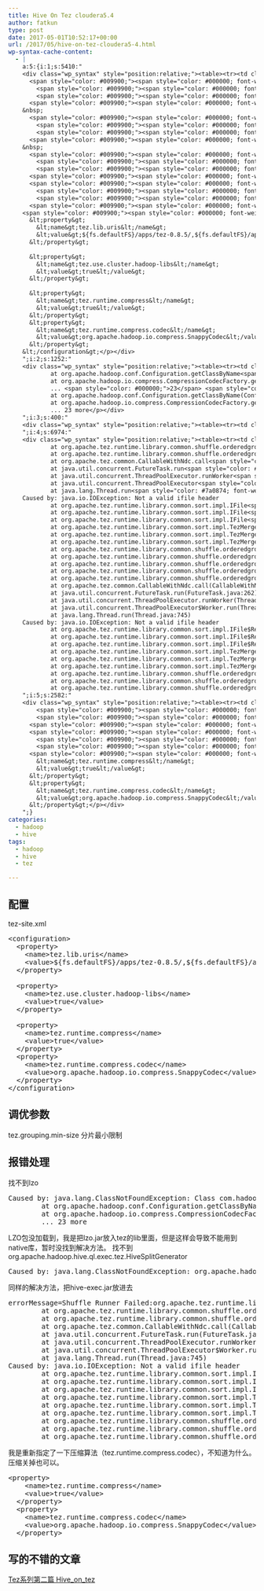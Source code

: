 ```yaml
---
title: Hive On Tez cloudera5.4
author: fatkun
type: post
date: 2017-05-01T10:52:17+00:00
url: /2017/05/hive-on-tez-cloudera5-4.html
wp-syntax-cache-content:
  - |
    a:5:{i:1;s:5410:"
    <div class="wp_syntax" style="position:relative;"><table><tr><td class="code"><pre class="xml" style="font-family:monospace;"><span style="color: #009900;"><span style="color: #000000; font-weight: bold;">&lt;configuration<span style="color: #000000; font-weight: bold;">&gt;</span></span></span>
      <span style="color: #009900;"><span style="color: #000000; font-weight: bold;">&lt;property<span style="color: #000000; font-weight: bold;">&gt;</span></span></span>
        <span style="color: #009900;"><span style="color: #000000; font-weight: bold;">&lt;name<span style="color: #000000; font-weight: bold;">&gt;</span></span></span>tez.lib.uris<span style="color: #009900;"><span style="color: #000000; font-weight: bold;">&lt;/name<span style="color: #000000; font-weight: bold;">&gt;</span></span></span>
        <span style="color: #009900;"><span style="color: #000000; font-weight: bold;">&lt;value<span style="color: #000000; font-weight: bold;">&gt;</span></span></span>${fs.defaultFS}/apps/tez-0.8.5/,${fs.defaultFS}/apps/tez-0.8.5/lib/<span style="color: #009900;"><span style="color: #000000; font-weight: bold;">&lt;/value<span style="color: #000000; font-weight: bold;">&gt;</span></span></span>
      <span style="color: #009900;"><span style="color: #000000; font-weight: bold;">&lt;/property<span style="color: #000000; font-weight: bold;">&gt;</span></span></span>
    &nbsp;
      <span style="color: #009900;"><span style="color: #000000; font-weight: bold;">&lt;property<span style="color: #000000; font-weight: bold;">&gt;</span></span></span>
        <span style="color: #009900;"><span style="color: #000000; font-weight: bold;">&lt;name<span style="color: #000000; font-weight: bold;">&gt;</span></span></span>tez.use.cluster.hadoop-libs<span style="color: #009900;"><span style="color: #000000; font-weight: bold;">&lt;/name<span style="color: #000000; font-weight: bold;">&gt;</span></span></span>
        <span style="color: #009900;"><span style="color: #000000; font-weight: bold;">&lt;value<span style="color: #000000; font-weight: bold;">&gt;</span></span></span>true<span style="color: #009900;"><span style="color: #000000; font-weight: bold;">&lt;/value<span style="color: #000000; font-weight: bold;">&gt;</span></span></span>
      <span style="color: #009900;"><span style="color: #000000; font-weight: bold;">&lt;/property<span style="color: #000000; font-weight: bold;">&gt;</span></span></span>
    &nbsp;
      <span style="color: #009900;"><span style="color: #000000; font-weight: bold;">&lt;property<span style="color: #000000; font-weight: bold;">&gt;</span></span></span>
        <span style="color: #009900;"><span style="color: #000000; font-weight: bold;">&lt;name<span style="color: #000000; font-weight: bold;">&gt;</span></span></span>tez.runtime.compress<span style="color: #009900;"><span style="color: #000000; font-weight: bold;">&lt;/name<span style="color: #000000; font-weight: bold;">&gt;</span></span></span>
        <span style="color: #009900;"><span style="color: #000000; font-weight: bold;">&lt;value<span style="color: #000000; font-weight: bold;">&gt;</span></span></span>true<span style="color: #009900;"><span style="color: #000000; font-weight: bold;">&lt;/value<span style="color: #000000; font-weight: bold;">&gt;</span></span></span>
      <span style="color: #009900;"><span style="color: #000000; font-weight: bold;">&lt;/property<span style="color: #000000; font-weight: bold;">&gt;</span></span></span>
      <span style="color: #009900;"><span style="color: #000000; font-weight: bold;">&lt;property<span style="color: #000000; font-weight: bold;">&gt;</span></span></span>
        <span style="color: #009900;"><span style="color: #000000; font-weight: bold;">&lt;name<span style="color: #000000; font-weight: bold;">&gt;</span></span></span>tez.runtime.compress.codec<span style="color: #009900;"><span style="color: #000000; font-weight: bold;">&lt;/name<span style="color: #000000; font-weight: bold;">&gt;</span></span></span>
        <span style="color: #009900;"><span style="color: #000000; font-weight: bold;">&lt;value<span style="color: #000000; font-weight: bold;">&gt;</span></span></span>org.apache.hadoop.io.compress.SnappyCodec<span style="color: #009900;"><span style="color: #000000; font-weight: bold;">&lt;/value<span style="color: #000000; font-weight: bold;">&gt;</span></span></span>
      <span style="color: #009900;"><span style="color: #000000; font-weight: bold;">&lt;/property<span style="color: #000000; font-weight: bold;">&gt;</span></span></span>
    <span style="color: #009900;"><span style="color: #000000; font-weight: bold;">&lt;/configuration<span style="color: #000000; font-weight: bold;">&gt;</span></span></span></pre></td></tr></table><p class="theCode" style="display:none;">&lt;configuration&gt;
      &lt;property&gt;
        &lt;name&gt;tez.lib.uris&lt;/name&gt;
        &lt;value&gt;${fs.defaultFS}/apps/tez-0.8.5/,${fs.defaultFS}/apps/tez-0.8.5/lib/&lt;/value&gt;
      &lt;/property&gt;
    
      &lt;property&gt;
        &lt;name&gt;tez.use.cluster.hadoop-libs&lt;/name&gt;
        &lt;value&gt;true&lt;/value&gt;
      &lt;/property&gt;
    
      &lt;property&gt;
        &lt;name&gt;tez.runtime.compress&lt;/name&gt;
        &lt;value&gt;true&lt;/value&gt;
      &lt;/property&gt;
      &lt;property&gt;
        &lt;name&gt;tez.runtime.compress.codec&lt;/name&gt;
        &lt;value&gt;org.apache.hadoop.io.compress.SnappyCodec&lt;/value&gt;
      &lt;/property&gt;
    &lt;/configuration&gt;</p></div>
    ";i:2;s:1252:"
    <div class="wp_syntax" style="position:relative;"><table><tr><td class="code"><pre class="bash" style="font-family:monospace;">Caused by: java.lang.ClassNotFoundException: Class com.hadoop.compression.lzo.LzoCodec not found
            at org.apache.hadoop.conf.Configuration.getClassByName<span style="color: #7a0874; font-weight: bold;">&#40;</span>Configuration.java:<span style="color: #000000;">2018</span><span style="color: #7a0874; font-weight: bold;">&#41;</span>
            at org.apache.hadoop.io.compress.CompressionCodecFactory.getCodecClasses<span style="color: #7a0874; font-weight: bold;">&#40;</span>CompressionCodecFactory.java:<span style="color: #000000;">128</span><span style="color: #7a0874; font-weight: bold;">&#41;</span>
            ... <span style="color: #000000;">23</span> <span style="color: #c20cb9; font-weight: bold;">more</span></pre></td></tr></table><p class="theCode" style="display:none;">Caused by: java.lang.ClassNotFoundException: Class com.hadoop.compression.lzo.LzoCodec not found
            at org.apache.hadoop.conf.Configuration.getClassByName(Configuration.java:2018)
            at org.apache.hadoop.io.compress.CompressionCodecFactory.getCodecClasses(CompressionCodecFactory.java:128)
            ... 23 more</p></div>
    ";i:3;s:400:"
    <div class="wp_syntax" style="position:relative;"><table><tr><td class="code"><pre class="bash" style="font-family:monospace;">Caused by: java.lang.ClassNotFoundException: org.apache.hadoop.hive.ql.exec.tez.HiveSplitGenerator</pre></td></tr></table><p class="theCode" style="display:none;">Caused by: java.lang.ClassNotFoundException: org.apache.hadoop.hive.ql.exec.tez.HiveSplitGenerator</p></div>
    ";i:4;s:6974:"
    <div class="wp_syntax" style="position:relative;"><table><tr><td class="code"><pre class="bash" style="font-family:monospace;"><span style="color: #007800;">errorMessage</span>=Shuffle Runner Failed:org.apache.tez.runtime.library.common.shuffle.orderedgrouped.Shuffle<span style="color: #007800;">$ShuffleError</span>: Error <span style="color: #000000; font-weight: bold;">while</span> doing final merge 
            at org.apache.tez.runtime.library.common.shuffle.orderedgrouped.Shuffle<span style="color: #007800;">$RunShuffleCallable</span>.callInternal<span style="color: #7a0874; font-weight: bold;">&#40;</span>Shuffle.java:<span style="color: #000000;">320</span><span style="color: #7a0874; font-weight: bold;">&#41;</span>
            at org.apache.tez.runtime.library.common.shuffle.orderedgrouped.Shuffle<span style="color: #007800;">$RunShuffleCallable</span>.callInternal<span style="color: #7a0874; font-weight: bold;">&#40;</span>Shuffle.java:<span style="color: #000000;">285</span><span style="color: #7a0874; font-weight: bold;">&#41;</span>
            at org.apache.tez.common.CallableWithNdc.call<span style="color: #7a0874; font-weight: bold;">&#40;</span>CallableWithNdc.java:<span style="color: #000000;">36</span><span style="color: #7a0874; font-weight: bold;">&#41;</span>
            at java.util.concurrent.FutureTask.run<span style="color: #7a0874; font-weight: bold;">&#40;</span>FutureTask.java:<span style="color: #000000;">262</span><span style="color: #7a0874; font-weight: bold;">&#41;</span>
            at java.util.concurrent.ThreadPoolExecutor.runWorker<span style="color: #7a0874; font-weight: bold;">&#40;</span>ThreadPoolExecutor.java:<span style="color: #000000;">1145</span><span style="color: #7a0874; font-weight: bold;">&#41;</span>
            at java.util.concurrent.ThreadPoolExecutor<span style="color: #007800;">$Worker</span>.run<span style="color: #7a0874; font-weight: bold;">&#40;</span>ThreadPoolExecutor.java:<span style="color: #000000;">615</span><span style="color: #7a0874; font-weight: bold;">&#41;</span>
            at java.lang.Thread.run<span style="color: #7a0874; font-weight: bold;">&#40;</span>Thread.java:<span style="color: #000000;">745</span><span style="color: #7a0874; font-weight: bold;">&#41;</span>
    Caused by: java.io.IOException: Not a valid ifile header
            at org.apache.tez.runtime.library.common.sort.impl.IFile<span style="color: #007800;">$Reader</span>.verifyHeaderMagic<span style="color: #7a0874; font-weight: bold;">&#40;</span>IFile.java:<span style="color: #000000;">837</span><span style="color: #7a0874; font-weight: bold;">&#41;</span>
            at org.apache.tez.runtime.library.common.sort.impl.IFile<span style="color: #007800;">$Reader</span>.isCompressedFlagEnabled<span style="color: #7a0874; font-weight: bold;">&#40;</span>IFile.java:<span style="color: #000000;">844</span><span style="color: #7a0874; font-weight: bold;">&#41;</span>
            at org.apache.tez.runtime.library.common.sort.impl.IFile<span style="color: #007800;">$Reader</span>.<span style="color: #000000; font-weight: bold;">&lt;</span>init<span style="color: #000000; font-weight: bold;">&gt;</span><span style="color: #7a0874; font-weight: bold;">&#40;</span>IFile.java:<span style="color: #000000;">547</span><span style="color: #7a0874; font-weight: bold;">&#41;</span>
            at org.apache.tez.runtime.library.common.sort.impl.TezMerger<span style="color: #007800;">$DiskSegment</span>.init<span style="color: #7a0874; font-weight: bold;">&#40;</span>TezMerger.java:<span style="color: #000000;">407</span><span style="color: #7a0874; font-weight: bold;">&#41;</span>
            at org.apache.tez.runtime.library.common.sort.impl.TezMerger<span style="color: #007800;">$MergeQueue</span>.merge<span style="color: #7a0874; font-weight: bold;">&#40;</span>TezMerger.java:<span style="color: #000000;">753</span><span style="color: #7a0874; font-weight: bold;">&#41;</span>
            at org.apache.tez.runtime.library.common.sort.impl.TezMerger.merge<span style="color: #7a0874; font-weight: bold;">&#40;</span>TezMerger.java:<span style="color: #000000;">192</span><span style="color: #7a0874; font-weight: bold;">&#41;</span>
            at org.apache.tez.runtime.library.common.shuffle.orderedgrouped.MergeManager.finalMerge<span style="color: #7a0874; font-weight: bold;">&#40;</span>MergeManager.java:<span style="color: #000000;">1203</span><span style="color: #7a0874; font-weight: bold;">&#41;</span>
            at org.apache.tez.runtime.library.common.shuffle.orderedgrouped.MergeManager.close<span style="color: #7a0874; font-weight: bold;">&#40;</span>MergeManager.java:<span style="color: #000000;">583</span><span style="color: #7a0874; font-weight: bold;">&#41;</span>
            at org.apache.tez.runtime.library.common.shuffle.orderedgrouped.Shuffle<span style="color: #007800;">$RunShuffleCallable</span>.callInternal<span style="color: #7a0874; font-weight: bold;">&#40;</span>Shuffle.java:<span style="color: #000000;">316</span><span style="color: #7a0874; font-weight: bold;">&#41;</span></pre></td></tr></table><p class="theCode" style="display:none;">errorMessage=Shuffle Runner Failed:org.apache.tez.runtime.library.common.shuffle.orderedgrouped.Shuffle$ShuffleError: Error while doing final merge 
            at org.apache.tez.runtime.library.common.shuffle.orderedgrouped.Shuffle$RunShuffleCallable.callInternal(Shuffle.java:320)
            at org.apache.tez.runtime.library.common.shuffle.orderedgrouped.Shuffle$RunShuffleCallable.callInternal(Shuffle.java:285)
            at org.apache.tez.common.CallableWithNdc.call(CallableWithNdc.java:36)
            at java.util.concurrent.FutureTask.run(FutureTask.java:262)
            at java.util.concurrent.ThreadPoolExecutor.runWorker(ThreadPoolExecutor.java:1145)
            at java.util.concurrent.ThreadPoolExecutor$Worker.run(ThreadPoolExecutor.java:615)
            at java.lang.Thread.run(Thread.java:745)
    Caused by: java.io.IOException: Not a valid ifile header
            at org.apache.tez.runtime.library.common.sort.impl.IFile$Reader.verifyHeaderMagic(IFile.java:837)
            at org.apache.tez.runtime.library.common.sort.impl.IFile$Reader.isCompressedFlagEnabled(IFile.java:844)
            at org.apache.tez.runtime.library.common.sort.impl.IFile$Reader.&lt;init&gt;(IFile.java:547)
            at org.apache.tez.runtime.library.common.sort.impl.TezMerger$DiskSegment.init(TezMerger.java:407)
            at org.apache.tez.runtime.library.common.sort.impl.TezMerger$MergeQueue.merge(TezMerger.java:753)
            at org.apache.tez.runtime.library.common.sort.impl.TezMerger.merge(TezMerger.java:192)
            at org.apache.tez.runtime.library.common.shuffle.orderedgrouped.MergeManager.finalMerge(MergeManager.java:1203)
            at org.apache.tez.runtime.library.common.shuffle.orderedgrouped.MergeManager.close(MergeManager.java:583)
            at org.apache.tez.runtime.library.common.shuffle.orderedgrouped.Shuffle$RunShuffleCallable.callInternal(Shuffle.java:316)</p></div>
    ";i:5;s:2582:"
    <div class="wp_syntax" style="position:relative;"><table><tr><td class="code"><pre class="xml" style="font-family:monospace;">  <span style="color: #009900;"><span style="color: #000000; font-weight: bold;">&lt;property<span style="color: #000000; font-weight: bold;">&gt;</span></span></span>
        <span style="color: #009900;"><span style="color: #000000; font-weight: bold;">&lt;name<span style="color: #000000; font-weight: bold;">&gt;</span></span></span>tez.runtime.compress<span style="color: #009900;"><span style="color: #000000; font-weight: bold;">&lt;/name<span style="color: #000000; font-weight: bold;">&gt;</span></span></span>
        <span style="color: #009900;"><span style="color: #000000; font-weight: bold;">&lt;value<span style="color: #000000; font-weight: bold;">&gt;</span></span></span>true<span style="color: #009900;"><span style="color: #000000; font-weight: bold;">&lt;/value<span style="color: #000000; font-weight: bold;">&gt;</span></span></span>
      <span style="color: #009900;"><span style="color: #000000; font-weight: bold;">&lt;/property<span style="color: #000000; font-weight: bold;">&gt;</span></span></span>
      <span style="color: #009900;"><span style="color: #000000; font-weight: bold;">&lt;property<span style="color: #000000; font-weight: bold;">&gt;</span></span></span>
        <span style="color: #009900;"><span style="color: #000000; font-weight: bold;">&lt;name<span style="color: #000000; font-weight: bold;">&gt;</span></span></span>tez.runtime.compress.codec<span style="color: #009900;"><span style="color: #000000; font-weight: bold;">&lt;/name<span style="color: #000000; font-weight: bold;">&gt;</span></span></span>
        <span style="color: #009900;"><span style="color: #000000; font-weight: bold;">&lt;value<span style="color: #000000; font-weight: bold;">&gt;</span></span></span>org.apache.hadoop.io.compress.SnappyCodec<span style="color: #009900;"><span style="color: #000000; font-weight: bold;">&lt;/value<span style="color: #000000; font-weight: bold;">&gt;</span></span></span>
      <span style="color: #009900;"><span style="color: #000000; font-weight: bold;">&lt;/property<span style="color: #000000; font-weight: bold;">&gt;</span></span></span></pre></td></tr></table><p class="theCode" style="display:none;">  &lt;property&gt;
        &lt;name&gt;tez.runtime.compress&lt;/name&gt;
        &lt;value&gt;true&lt;/value&gt;
      &lt;/property&gt;
      &lt;property&gt;
        &lt;name&gt;tez.runtime.compress.codec&lt;/name&gt;
        &lt;value&gt;org.apache.hadoop.io.compress.SnappyCodec&lt;/value&gt;
      &lt;/property&gt;</p></div>
    ";}
categories:
  - hadoop
  - hive
tags:
  - hadoop
  - hive
  - tez

---
```

## 配置

tez-site.xml
<pre escaped="true" lang="xml">&lt;configuration&gt;
  &lt;property&gt;
    &lt;name&gt;tez.lib.uris&lt;/name&gt;
    &lt;value&gt;${fs.defaultFS}/apps/tez-0.8.5/,${fs.defaultFS}/apps/tez-0.8.5/lib/&lt;/value&gt;
  &lt;/property&gt;

  &lt;property&gt;
    &lt;name&gt;tez.use.cluster.hadoop-libs&lt;/name&gt;
    &lt;value&gt;true&lt;/value&gt;
  &lt;/property&gt;

  &lt;property&gt;
    &lt;name&gt;tez.runtime.compress&lt;/name&gt;
    &lt;value&gt;true&lt;/value&gt;
  &lt;/property&gt;
  &lt;property&gt;
    &lt;name&gt;tez.runtime.compress.codec&lt;/name&gt;
    &lt;value&gt;org.apache.hadoop.io.compress.SnappyCodec&lt;/value&gt;
  &lt;/property&gt;
&lt;/configuration&gt;
</pre>
## 调优参数

tez.grouping.min-size 分片最小限制
## 报错处理

找不到lzo
<pre lang="bash" escaped="true">Caused by: java.lang.ClassNotFoundException: Class com.hadoop.compression.lzo.LzoCodec not found
        at org.apache.hadoop.conf.Configuration.getClassByName(Configuration.java:2018)
        at org.apache.hadoop.io.compress.CompressionCodecFactory.getCodecClasses(CompressionCodecFactory.java:128)
        ... 23 more</pre>
LZO包没加载到，我是把lzo.jar放入tez的lib里面，但是这样会导致不能用到native库，暂时没找到解决方法。
找不到org.apache.hadoop.hive.ql.exec.tez.HiveSplitGenerator
<pre escaped="true" lang="bash">Caused by: java.lang.ClassNotFoundException: org.apache.hadoop.hive.ql.exec.tez.HiveSplitGenerator</pre>
同样的解决方法，把hive-exec.jar放进去
<pre escaped="true" lang="bash">errorMessage=Shuffle Runner Failed:org.apache.tez.runtime.library.common.shuffle.orderedgrouped.Shuffle$ShuffleError: Error while doing final merge 
        at org.apache.tez.runtime.library.common.shuffle.orderedgrouped.Shuffle$RunShuffleCallable.callInternal(Shuffle.java:320)
        at org.apache.tez.runtime.library.common.shuffle.orderedgrouped.Shuffle$RunShuffleCallable.callInternal(Shuffle.java:285)
        at org.apache.tez.common.CallableWithNdc.call(CallableWithNdc.java:36)
        at java.util.concurrent.FutureTask.run(FutureTask.java:262)
        at java.util.concurrent.ThreadPoolExecutor.runWorker(ThreadPoolExecutor.java:1145)
        at java.util.concurrent.ThreadPoolExecutor$Worker.run(ThreadPoolExecutor.java:615)
        at java.lang.Thread.run(Thread.java:745)
Caused by: java.io.IOException: Not a valid ifile header
        at org.apache.tez.runtime.library.common.sort.impl.IFile$Reader.verifyHeaderMagic(IFile.java:837)
        at org.apache.tez.runtime.library.common.sort.impl.IFile$Reader.isCompressedFlagEnabled(IFile.java:844)
        at org.apache.tez.runtime.library.common.sort.impl.IFile$Reader.&lt;init&gt;(IFile.java:547)
        at org.apache.tez.runtime.library.common.sort.impl.TezMerger$DiskSegment.init(TezMerger.java:407)
        at org.apache.tez.runtime.library.common.sort.impl.TezMerger$MergeQueue.merge(TezMerger.java:753)
        at org.apache.tez.runtime.library.common.sort.impl.TezMerger.merge(TezMerger.java:192)
        at org.apache.tez.runtime.library.common.shuffle.orderedgrouped.MergeManager.finalMerge(MergeManager.java:1203)
        at org.apache.tez.runtime.library.common.shuffle.orderedgrouped.MergeManager.close(MergeManager.java:583)
        at org.apache.tez.runtime.library.common.shuffle.orderedgrouped.Shuffle$RunShuffleCallable.callInternal(Shuffle.java:316)</pre>
我是重新指定了一下压缩算法（tez.runtime.compress.codec），不知道为什么。压缩关掉也可以。
<pre escaped="true" lang="xml">&lt;property&gt;
    &lt;name&gt;tez.runtime.compress&lt;/name&gt;
    &lt;value&gt;true&lt;/value&gt;
  &lt;/property&gt;
  &lt;property&gt;
    &lt;name&gt;tez.runtime.compress.codec&lt;/name&gt;
    &lt;value&gt;org.apache.hadoop.io.compress.SnappyCodec&lt;/value&gt;
  &lt;/property&gt;</pre>
## 写的不错的文章

<a href="http://www.leocook.org/2016/05/09/Tez%E7%B3%BB%E5%88%97%E7%AC%AC%E4%BA%8C%E7%AF%87-hive_on_tez/" target="_blank">Tez系列第二篇 Hive_on_tez</a>